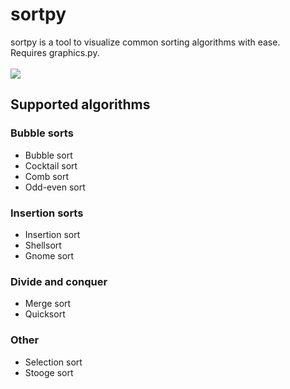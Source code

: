 # sortpy
sortpy is a tool to visualize common sorting algorithms with ease. <br />
Requires graphics.py. <br />
<br />
![](https://media.giphy.com/media/oOLkPK0ARpO3ajaqOB/giphy.gif)

## Supported algorithms

### Bubble sorts
* Bubble sort
* Cocktail sort
* Comb sort
* Odd-even sort

### Insertion sorts
* Insertion sort
* Shellsort
* Gnome sort

### Divide and conquer
* Merge sort
* Quicksort

### Other
* Selection sort
* Stooge sort